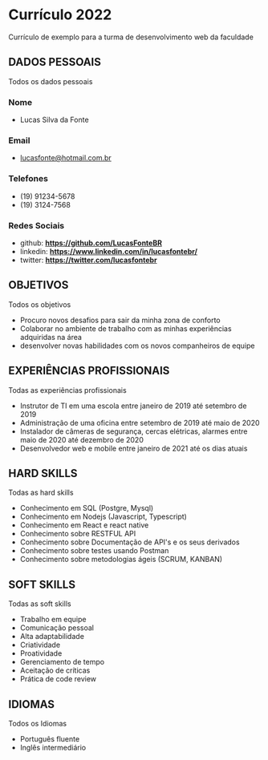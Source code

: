 # Currículo 2022

Currículo de exemplo para a turma de desenvolvimento web da faculdade 

## **DADOS PESSOAIS**

Todos os dados pessoais

### Nome
- Lucas Silva da Fonte

### Email
- lucasfonte@hotmail.com.br

### Telefones
- (19) 91234-5678
- (19) 3124-7568

### Redes Sociais 
- github: **https://github.com/LucasFonteBR**
- linkedin: **https://www.linkedin.com/in/lucasfontebr/**
- twitter: **https://twitter.com/lucasfontebr**

## **OBJETIVOS**

Todos os objetivos

- Procuro novos desafios para sair da minha zona de conforto
- Colaborar no ambiente de trabalho com as minhas experiências adquiridas na área
- desenvolver novas habilidades com os novos companheiros de equipe

## **EXPERIÊNCIAS PROFISSIONAIS**
 
Todas as experiências profissionais
 
- Instrutor de TI em uma escola entre janeiro de 2019 até setembro de 2019
- Administração de uma oficina entre setembro de 2019 até maio de 2020
- Instalador de câmeras de segurança, cercas elétricas, alarmes entre maio de 2020 até dezembro de 2020
- Desenvolvedor web e mobile entre janeiro de 2021 até os dias atuais

## **HARD SKILLS**

Todas as hard skills

- Conhecimento em SQL (Postgre, Mysql)
- Conhecimento em Nodejs (Javascript, Typescript)
- Conhecimento em React e react native
- Conhecimento sobre RESTFUL API
- Conhecimento sobre Documentação de API's e os seus derivados
- Conhecimento sobre testes usando Postman
- Conhecimento sobre metodologias ágeis (SCRUM, KANBAN)

## **SOFT SKILLS**

Todas as soft skills

- Trabalho em equipe
- Comunicação pessoal
- Alta adaptabilidade
- Criatividade
- Proatividade
- Gerenciamento de tempo
- Aceitação de críticas
- Prática de code review

## **IDIOMAS**
Todos os Idiomas

- Português fluente
- Inglês intermediário
